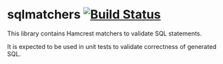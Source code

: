 sqlmatchers [![Build Status](https://travis-ci.org/monrealis/hamcrest-sqlmatchers.svg?branch=master)](https://travis-ci.org/monrealis/hamcrest-sqlmatchers)
===

This library contains Hamcrest matchers to validate SQL statements.

It is expected to be used in unit tests to validate correctness of generated SQL.